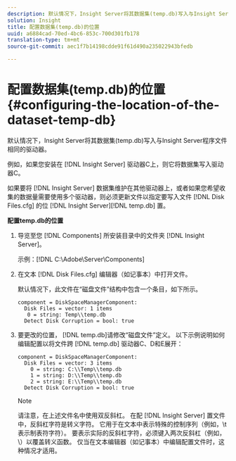 ```yaml
---
description: 默认情况下，Insight Server将其数据集(temp.db)写入与Insight Server程序文件相同的驱动器。
solution: Insight
title: 配置数据集(temp.db)的位置
uuid: a6884cad-70ed-4bc6-853c-700d301fb178
translation-type: tm+mt
source-git-commit: aec1f7b14198cdde91f61d490a235022943bfedb

---
```



# 配置数据集(temp.db)的位置{#configuring-the-location-of-the-dataset-temp-db}

默认情况下，Insight Server将其数据集(temp.db)写入与Insight Server程序文件相同的驱动器。

例如，如果您安装在 [!DNL Insight Server] 驱动器C上，则它将数据集写入驱动器C。

如果要将 [!DNL Insight Server] 数据集维护在其他驱动器上，或者如果您希望收集的数据量需要使用多个驱动器，则必须更新文件以指定要写入文件 [!DNL Disk Files.cfg] 的位 [!DNL Insight Server][!DNL temp.db] 置。

**配置temp.db的位置**

1. 导览至您 [!DNL Components] 所安装目录中的文件夹 [!DNL Insight Server]。

   示例：[!DNL C:\Adobe\Server\Components]

1. 在文本 [!DNL Disk Files.cfg] 编辑器（如记事本）中打开文件。

   默认情况下，此文件在“磁盘文件”结构中包含一个条目，如下所示。

   ```
   component = DiskSpaceManagerComponent:
     Disk Files = vector: 1 items
      0 = string: Temp\\temp.db
     Detect Disk Corruption = bool: true
   ```

1. 要更改的位置， [!DNL temp.db]请修改“磁盘文件”定义。 以下示例说明如何编辑配置以将文件跨 [!DNL temp.db] 驱动器C、D和E展开：

   ```
   component = DiskSpaceManagerComponent:
     Disk Files = vector: 3 items
       0 = string: C:\\Temp\\temp.db
       1 = string: D:\\Temp\\temp.db
       2 = string: E:\\Temp\\temp.db
     Detect Disk Corruption = bool: true
   ```

   >[!NOTE]
   >
   >请注意，在上述文件名中使用双反斜杠。 在配 [!DNL Insight Server] 置文件中，反斜杠字符是转义字符。 它用于在文本中表示特殊的控制序列（例如，\t表示制表符字符）。 要表示实际的反斜杠字符，必须键入两次反斜杠（例如，\\）以覆盖转义函数。 仅当在文本编辑器（如记事本）中编辑配置文件时，这种情况才适用。

